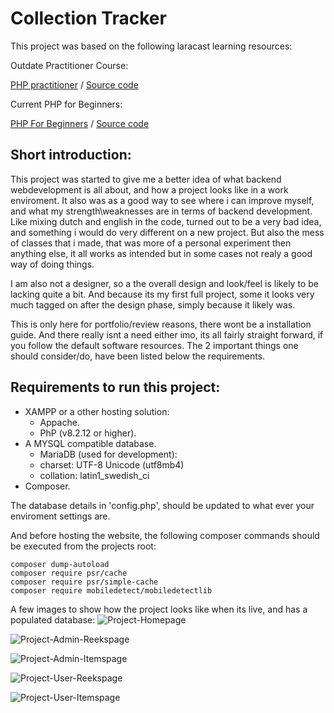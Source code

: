 # Collection Tracker

This project was based on the following laracast learning resources:

Outdate Practitioner Course:

[PHP practitioner](https://laracasts.com/series/php-for-beginners) / [Source code](https://github.com/laracasts/The-PHP-Practitioner-Full-Source-Code)

Current PHP for Beginners:

[PHP For Beginners](https://laracasts.com/series/php-for-beginners-2023-edition) / [Source code](https://github.com/laracasts/PHP-For-Beginners-Series)

## Short introduction:
This project was started to give me a better idea of what backend webdevelopment is all about, and how a project looks like in a work enviroment.
It also was as a good way to see where i can improve myself, and what my strength\weaknesses are in terms of backend development.
Like mixing dutch and english in the code, turned out to be a very bad idea, and something i would do very different on a new project.
But also the mess of classes that i made, that was more of a personal experiment then anything else, it all works as intended but in some cases not realy a good way of doing things.

I am also not a designer, so a the overall design and look/feel is likely to be lacking quite a bit.
And because its my first full project, some it looks very much tagged on after the design phase, simply because it likely was.

This is only here for portfolio/review reasons, there wont be a installation guide.
And there really isnt a need either imo, its all fairly straight forward, if you follow the default software resources.
The 2 important things one should consider/do, have been listed below the requirements.

## Requirements to run this project:
* XAMPP or a other hosting solution:
	- Appache.
	- PhP (v8.2.12 or higher).
* A MYSQL compatible database.
	- MariaDB (used for development):
	- charset: UTF-8 Unicode (utf8mb4) 
	- collation: latin1_swedish_ci
* Composer.

The database details in 'config.php', should be updated to what ever your enviroment settings are.

And before hosting the website, the following composer commands should be executed from the projects root:

	composer dump-autoload
	composer require psr/cache
	composer require psr/simple-cache
	composer require mobiledetect/mobiledetectlib

A few images to show how the project looks like when its live, and has a populated database:
![Project-Homepage](https://github.com/user-attachments/assets/2028b050-a76a-49d3-ab85-7cda45fae05c)

![Project-Admin-Reekspage](https://github.com/user-attachments/assets/2fa59894-7ec5-4e2a-9aa4-bf772bcfdf7b)

![Project-Admin-Itemspage](https://github.com/user-attachments/assets/d2351497-63c8-4f1b-b3ee-88ab0a2e5fc6)

![Project-User-Reekspage](https://github.com/user-attachments/assets/35b9ccfa-d644-4039-a1ae-964d11b440ab)

![Project-User-Itemspage](https://github.com/user-attachments/assets/0fd4c358-e290-4bd6-bebb-9d66a4d23a6b)
